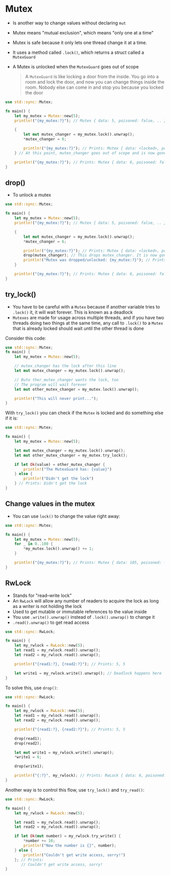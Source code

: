 # Mutex

* Is another way to change values without declaring `mut`
* Mutex means "mutual exclusion", which means "only one at a time"
* Mutex is safe because it only lets one thread change it at a time.
* It uses a method called `.lock()`, which returns a struct called a `MutexGuard`
* A Mutex is unlocked when the `MutexGuard` goes out of scope

  > A `MutexGuard` is like locking a door from the inside. You go into a room and lock the door,
  > and now you can change things inside the room. Nobody else can come in and stop you
  > because you locked the door

```rust
use std::sync::Mutex;

fn main() {
    let my_mutex = Mutex::new(5);
    println!("{my_mutex:?}"); // Mutex { data: 5, poisoned: false, .. }

    {
        let mut mutex_changer = my_mutex.lock().unwrap();
        *mutex_changer = 6;

        println!("{my_mutex:?}"); // Prints: Mutex { data: <locked>, poisoned: false, .. }
    } // At this point, mutex_changer goes out of scope and is now gone, and my_mutex isn't locked anymore

    println!("{my_mutex:?}"); // Prints: Mutex { data: 6, poisoned: false, .. }
}
```

## drop()

* To unlock a mutex

```rust
use std::sync::Mutex;

fn main() {
    let my_mutex = Mutex::new(5);
    println!("{my_mutex:?}"); // Mutex { data: 5, poisoned: false, .. }

    {
        let mut mutex_changer = my_mutex.lock().unwrap();
        *mutex_changer = 6;

        println!("{my_mutex:?}"); // Prints: Mutex { data: <locked>, poisoned: false, .. }
        drop(mutex_changer); // This drops mutex_changer. It is now gone, and my_mutex is unlocked.
        println!("Mutex was dropped/unlocked: {my_mutex:?}"); // Prints: Mutex was dropped/unlocked: Mutex { data: 6, poisoned: false, .. }
    }

    println!("{my_mutex:?}"); // Prints: Mutex { data: 6, poisoned: false, .. }
}
```

## try_lock()

* You have to be careful with a `Mutex` because if another variable tries to `.lock()` it, it
  will wait forever. This is known as a deadlock
* `Mutexes` are made for usage across multiple threads, and if you have two threads doing two
  things at the same time, any call to `.lock()` to a `Mutex` that is already locked should wait
  until the other thread is done

Consider this code:

```rust
use std::sync::Mutex;
fn main() {
    let my_mutex = Mutex::new(5);

    // mutex_changer has the lock after this line
    let mut mutex_changer = my_mutex.lock().unwrap();

    // Buto ther_mutex_changer wants the lock, too
    // The program will wait forever
    let mut other_mutex_changer = my_mutex.lock().unwrap();

    println!("This will never print...");
}
```

With `try_lock()` you can check if the `Mutex` is locked and do something else if it is:

```rust
use std::sync::Mutex;

fn main() {
    let my_mutex = Mutex::new(5);

    let mut mutex_changer = my_mutex.lock().unwrap();
    let mut other_mutex_changer = my_mutex.try_lock();

    if let Ok(value) = other_mutex_changer {
        println!("The MutexGuard has: {value}")
    } else {
        println!("Didn't get the lock")
    } // Prints: Didn't get the lock
}
```

## Change values in the mutex

* You can use `lock()` to change the value right away:

```rust
use std::sync::Mutex;

fn main() {
    let my_mutex = Mutex::new(5);
    for _ in 0..100 {
        *my_mutex.lock().unwrap() += 1;
    }

    println!("{my_mutex:?}"); // Prints: Mutex { data: 105, poisoned: false, .. }
}
```

## RwLock

* Stands for "read–write lock"
* An `RwLock` will allow any number of readers to acquire the lock as long as a writer is not holding the lock
* Used to get mutable or immutable references to the value inside
* You use `.write().unwrap()` instead of `.lock().unwrap()` to change it
* `.read().unwrap()` to get read access

```rust
use std::sync::RwLock;

fn main() {
    let my_rwlock = RwLock::new(5);
    let read1 = my_rwlock.read().unwrap();
    let read2 = my_rwlock.read().unwrap();

    println!("{read1:?}, {read2:?}"); // Prints: 5, 5

    let write1 = my_rwlock.write().unwrap(); // Deadlock happens here
}
```

To solve this, use `drop()`:

```rust
use std::sync::RwLock;

fn main() {
    let my_rwlock = RwLock::new(5);
    let read1 = my_rwlock.read().unwrap();
    let read2 = my_rwlock.read().unwrap();

    println!("{read1:?}, {read2:?}"); // Prints: 5, 5

    drop(read1);
    drop(read2);

    let mut write1 = my_rwlock.write().unwrap();
    *write1 = 6;

    drop(write1);

    println!("{:?}", my_rwlock); // Prints: RwLock { data: 6, poisoned: false, .. }
}
```

Another way is to control this flow, use `try_lock()` and `try_read()`:

```rust
use std::sync::RwLock;

fn main() {
    let my_rwlock = RwLock::new(5);

    let read1 = my_rwlock.read().unwrap();
    let read2 = my_rwlock.read().unwrap();

    if let Ok(mut number) = my_rwlock.try_write() {
        *number += 10;
        println!("Now the number is {}", number);
    } else {
        println!("Couldn't get write access, sorry!")
    }; // Prints:
       // Couldn't get write access, sorry!
}
```

